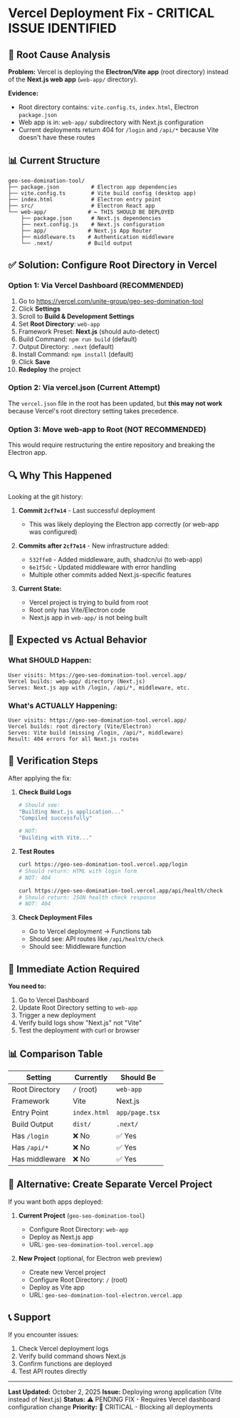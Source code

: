 # Vercel Deployment Fix - CRITICAL ISSUE IDENTIFIED

## 🚨 Root Cause Analysis

**Problem:** Vercel is deploying the **Electron/Vite app** (root directory) instead of the **Next.js web app** (`web-app/` directory).

**Evidence:**
- Root directory contains: `vite.config.ts`, `index.html`, Electron `package.json`
- Web app is in: `web-app/` subdirectory with Next.js configuration
- Current deployments return 404 for `/login` and `/api/*` because Vite doesn't have these routes

## 📊 Current Structure

```
geo-seo-domination-tool/
├── package.json          # Electron app dependencies
├── vite.config.ts        # Vite build config (desktop app)
├── index.html            # Electron entry point
├── src/                  # Electron React app
└── web-app/             # ← THIS SHOULD BE DEPLOYED
    ├── package.json      # Next.js dependencies
    ├── next.config.js    # Next.js configuration
    ├── app/             # Next.js App Router
    ├── middleware.ts    # Authentication middleware
    └── .next/           # Build output
```

## ✅ Solution: Configure Root Directory in Vercel

### Option 1: Via Vercel Dashboard (RECOMMENDED)

1. Go to https://vercel.com/unite-group/geo-seo-domination-tool
2. Click **Settings**
3. Scroll to **Build & Development Settings**
4. Set **Root Directory**: `web-app`
5. Framework Preset: **Next.js** (should auto-detect)
6. Build Command: `npm run build` (default)
7. Output Directory: `.next` (default)
8. Install Command: `npm install` (default)
9. Click **Save**
10. **Redeploy** the project

### Option 2: Via vercel.json (Current Attempt)

The `vercel.json` file in the root has been updated, but **this may not work** because Vercel's root directory setting takes precedence.

### Option 3: Move web-app to Root (NOT RECOMMENDED)

This would require restructuring the entire repository and breaking the Electron app.

## 🔍 Why This Happened

Looking at the git history:

1. **Commit `2cf7e14`** - Last successful deployment
   - This was likely deploying the Electron app correctly (or web-app was configured)

2. **Commits after `2cf7e14`** - New infrastructure added:
   - `532ffe0` - Added middleware, auth, shadcn/ui (to web-app)
   - `6e1f5dc` - Updated middleware with error handling
   - Multiple other commits added Next.js-specific features

3. **Current State:**
   - Vercel project is trying to build from root
   - Root only has Vite/Electron code
   - Next.js app in `web-app/` is not being built

## 🎯 Expected vs Actual Behavior

### What SHOULD Happen:
```
User visits: https://geo-seo-domination-tool.vercel.app/
Vercel builds: web-app/ directory (Next.js)
Serves: Next.js app with /login, /api/*, middleware, etc.
```

### What's ACTUALLY Happening:
```
User visits: https://geo-seo-domination-tool.vercel.app/
Vercel builds: root directory (Vite/Electron)
Serves: Vite build (missing /login, /api/*, middleware)
Result: 404 errors for all Next.js routes
```

## 📝 Verification Steps

After applying the fix:

1. **Check Build Logs**
   ```bash
   # Should see:
   "Building Next.js application..."
   "Compiled successfully"

   # NOT:
   "Building with Vite..."
   ```

2. **Test Routes**
   ```bash
   curl https://geo-seo-domination-tool.vercel.app/login
   # Should return: HTML with login form
   # NOT: 404

   curl https://geo-seo-domination-tool.vercel.app/api/health/check
   # Should return: JSON health check response
   # NOT: 404
   ```

3. **Check Deployment Files**
   - Go to Vercel deployment → Functions tab
   - Should see: API routes like `/api/health/check`
   - Should see: Middleware function

## 🔧 Immediate Action Required

**You need to:**

1. Go to Vercel Dashboard
2. Update Root Directory setting to `web-app`
3. Trigger a new deployment
4. Verify build logs show "Next.js" not "Vite"
5. Test the deployment with curl or browser

## 📊 Comparison Table

| Setting | Currently | Should Be |
|---------|-----------|-----------|
| Root Directory | `/` (root) | `web-app` |
| Framework | Vite | Next.js |
| Entry Point | `index.html` | `app/page.tsx` |
| Build Output | `dist/` | `.next/` |
| Has `/login` | ❌ No | ✅ Yes |
| Has `/api/*` | ❌ No | ✅ Yes |
| Has middleware | ❌ No | ✅ Yes |

## 🚀 Alternative: Create Separate Vercel Project

If you want both apps deployed:

1. **Current Project** (`geo-seo-domination-tool`)
   - Configure Root Directory: `web-app`
   - Deploy as Next.js app
   - URL: `geo-seo-domination-tool.vercel.app`

2. **New Project** (optional, for Electron web preview)
   - Create new Vercel project
   - Configure Root Directory: `/` (root)
   - Deploy as Vite app
   - URL: `geo-seo-domination-tool-electron.vercel.app`

## 📞 Support

If you encounter issues:

1. Check Vercel deployment logs
2. Verify build command shows Next.js
3. Confirm functions are deployed
4. Test API routes directly

---

**Last Updated:** October 2, 2025
**Issue:** Deploying wrong application (Vite instead of Next.js)
**Status:** ⚠️ PENDING FIX - Requires Vercel dashboard configuration change
**Priority:** 🔴 CRITICAL - Blocking all deployments
